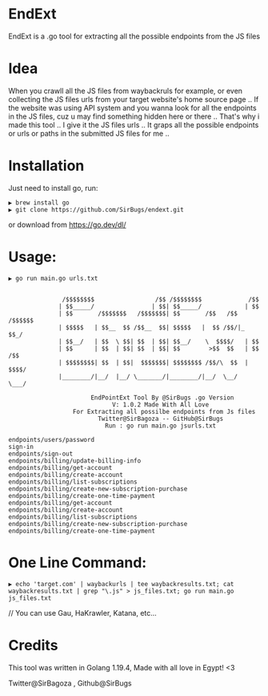 # EndExt
EndExt is a .go tool for extracting all the possible endpoints from the JS files

# Idea
When you crawll all the JS files from waybackruls for example, or even collecting the JS files urls from your target website's home source page ..
If the website was using API system and you wanna look for all the endpoints in the JS files, cuz u may find something hidden here or there ..
That's why i made this tool .. I give it the JS files urls .. It graps all the possible endpoints or urls or paths in the submitted JS files for me ..

# Installation
Just need to install go, run:

```
▶ brew install go
▶ git clone https://github.com/SirBugs/endext.git
```

or download from https://go.dev/dl/

# Usage:
```
▶ go run main.go urls.txt


               /$$$$$$$$                 /$$ /$$$$$$$$             /$$
              | $$_____/                | $$| $$_____/            | $$
              | $$       /$$$$$$$   /$$$$$$$| $$       /$$   /$$ /$$$$$$
              | $$$$$   | $$__  $$ /$$__  $$| $$$$$   |  $$ /$$/|_  $$_/
              | $$__/   | $$  \ $$| $$  | $$| $$__/    \  $$$$/   | $$
              | $$      | $$  | $$| $$  | $$| $$        >$$  $$   | $$ /$$
              | $$$$$$$$| $$  | $$|  $$$$$$$| $$$$$$$$ /$$/\  $$  |  $$$$/
              |________/|__/  |__/ \_______/|________/|__/  \__/   \___/

                       EndPointExt Tool By @SirBugs .go Version
                             V: 1.0.2 Made With All Love
                  For Extracting all possilbe endpoints from Js files
                         Twitter@SirBagoza -- GitHub@SirBugs
                           Run : go run main.go jsurls.txt

endpoints/users/password
sign-in
endpoints/sign-out
endpoints/billing/update-billing-info
endpoints/billing/get-account
endpoints/billing/create-account
endpoints/billing/list-subscriptions
endpoints/billing/create-new-subscription-purchase
endpoints/billing/create-one-time-payment
endpoints/billing/get-account
endpoints/billing/create-account
endpoints/billing/list-subscriptions
endpoints/billing/create-new-subscription-purchase
endpoints/billing/create-one-time-payment

```

# One Line Command:

```
▶ echo 'target.com' | waybackurls | tee waybackresults.txt; cat waybackresults.txt | grep "\.js" > js_files.txt; go run main.go js_files.txt
```

// You can use Gau, HaKrawler, Katana, etc...

# Credits
This tool was written in Golang 1.19.4, Made with all love in Egypt! <3

Twitter@SirBagoza , Github@SirBugs

